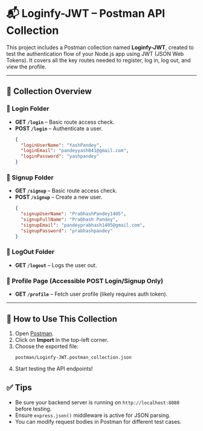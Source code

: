 # 📬 Loginfy-JWT – Postman API Collection

This project includes a Postman collection named **Loginfy-JWT**, created to test the authentication flow of your Node.js app using JWT (JSON Web Tokens). It covers all the key routes needed to register, log in, log out, and view the profile.

---

## 📂 Collection Overview

### 🔐 Login Folder

- **GET `/login`** – Basic route access check.
- **POST `/login`** – Authenticate a user.
  ```json
  {
    "loginUserName": "YashPandey",
    "loginEmail": "pandeyyash041@gmail.com",
    "loginPassword": "yashpandey"
  }
  ```

### 📝 Signup Folder

- **GET `/signup`** – Basic route access check.
- **POST `/signup`** – Create a new user.
  ```json
  {
    "signupUserName": "PrabhashPandey1405",
    "signupFullName": "Prabhash Pandey",
    "signupEmail": "pandeyprabhash1405@gmail.com",
    "signupPassword": "prabhashpandey"
  }
  ```

### 🚪 LogOut Folder

- **GET `/logout`** – Logs the user out.

### 👤 Profile Page (Accessible POST Login/Signup Only)

- **GET `/profile`** – Fetch user profile (likely requires auth token).

---

## 🚀 How to Use This Collection

1. Open [Postman](https://www.postman.com/downloads/).
2. Click on **Import** in the top-left corner.
3. Choose the exported file:
   ```
   postman/Loginfy-JWT.postman_collection.json
   ```
4. Start testing the API endpoints!

## ✅ Tips

- Be sure your backend server is running on `http://localhost:8080` before testing.
- Ensure `express.json()` middleware is active for JSON parsing.
- You can modify request bodies in Postman for different test cases.
